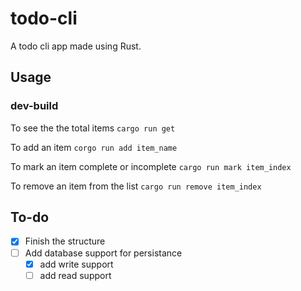 # todo-cli

A todo cli app made using Rust.

## Usage

### dev-build
To see the the total items
`cargo run get`

To add an item
`corgo run add item_name`

To mark an item complete or incomplete
`cargo run mark item_index`

To remove an item from the list
`cargo run remove item_index`

## To-do

- [x] Finish the structure
- [ ] Add database support for persistance
    - [x] add write support 
    - [ ] add read support 